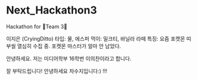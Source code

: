 # Next_Hackathon3

Hackathon for 🦁Team 3🐯

이지은 (CryingDitto)
타입: 물, 에스퍼
먹이: 밀크티, 바닐라 라떼
특징: 요즘 포켓몬 띠부씰 열심히 수집 중. 포켓몬 마스터가 얼마 안 남았다.

안녕하세요.
저는 미디어학부 16학번 이의찬이라고 합니다.

잘 부탁드립니다!
안녕하세요 차수지입니다:)
!!!
